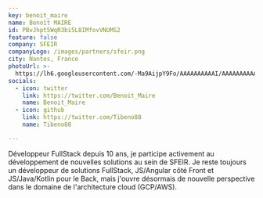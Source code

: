 ```yaml
---
key: benoit_maire
name: Benoît MAIRE
id: PBvJhpt5WqR3bi5L8IMfovVNUMS2
feature: false
company: SFEIR
companyLogo: /images/partners/sfeir.png
city: Nantes, France
photoUrl: >-
  https://lh6.googleusercontent.com/-Ma9AijpY9Fo/AAAAAAAAAAI/AAAAAAAAAAA/AMZuucl9TycNjCJH8mW-KqO5KaurtP-P9g/photo.jpg
socials:
  - icon: twitter
    link: https://twitter.com/Benoit_Maire
    name: Benoit_Maire
  - icon: github
    link: https://twitter.com/Tibeno88
    name: Tibeno88

---
```


Développeur FullStack depuis 10 ans, je participe activement au développement de nouvelles solutions au sein de SFEIR. Je reste toujours un développeur de solutions FullStack, JS/Angular côté Front et JS/Java/Kotlin pour le Back, mais j'ouvre désormais de nouvelle perspective dans le domaine de l'architecture cloud (GCP/AWS).

